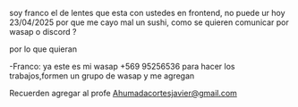 soy franco el de lentes que esta con ustedes en frontend, no puede ur hoy 23/04/2025 por que me cayo mal un sushi, como se quieren comunicar por wasap o discord ?

por lo que quieran 

-Franco: ya este es mi wasap +569 95256536 para hacer los trabajos,formen un grupo de wasap y me agregan


Recuerden agregar al profe Ahumadacortesjavier@gmail.com
